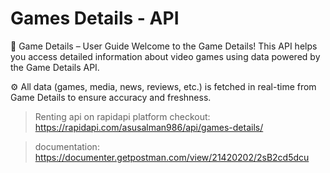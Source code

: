 # Games Details - API
🚀 Game Details – User Guide
Welcome to the Game Details! This API helps you access detailed information about video games using data powered by the Game Details API.

⚙️ All data (games, media, news, reviews, etc.) is fetched in real-time from  Game Details to ensure accuracy and freshness.

> Renting api on rapidapi platform
> checkout: https://rapidapi.com/asusalman986/api/games-details/

> documentation: https://documenter.getpostman.com/view/21420202/2sB2cd5dcu
